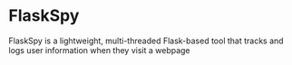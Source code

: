 # FlaskSpy
FlaskSpy is a lightweight, multi-threaded Flask-based tool that tracks and logs user information when they visit a webpage
